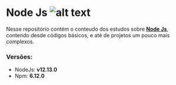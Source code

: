 # Node Js ![alt text](https://encrypted-tbn0.gstatic.com/images?q=tbn%3AANd9GcQezJnzkV5iODhv3jJF1Va5EF09SoIE47MVxRAhS400KndaPGZ-)

Nesse repositório contém o conteudo dos estudos sobre **[Node Js](https://nodejs.org/en/)**, contendo desde códigos básicos, e até de projetos um pouco mais complexos.

### Versões:
- NodeJs: **v12.13.0**
- Npm: **6.12.0**
